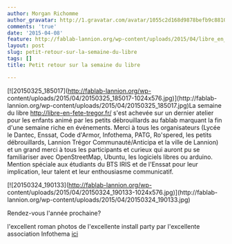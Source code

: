 ```yaml
---
author: Morgan Richomme
author_gravatar: http://1.gravatar.com/avatar/1055c2d168d9878befb9c8810eda96dc?s=96&d=mm&r=g
comments: 'true'
date: '2015-04-08'
feature: http://fablab-lannion.org/wp-content/uploads/2015/04/libre_en_fete_2015_infothema_18.jpg
layout: post
slug: petit-retour-sur-la-semaine-du-libre
tags: []
title: Petit retour sur la semaine du libre

---
```

[![20150325_185017](http://fablab-lannion.org/wp-
content/uploads/2015/04/20150325_185017-1024x576.jpg)](http://fablab-
lannion.org/wp-content/uploads/2015/04/20150325_185017.jpg)La semaine du libre
<http://libre-en-fete-tregor.fr/> s'est achevée sur un dernier atelier pour
les enfants animé par les petits débrouillards au fablab marquant la fin d'une
semaine riche en événements. Merci à tous les organisateurs (Lycée le Dantec,
Enssat, Code d'Armor, Infothema, PATG, Ro'spered, les petits débrouillards,
Lannion Trégor Communauté/Anticipa et la ville de Lannion) et un grand merci à
tous les participants et curieux qui auront pu se familiariser avec
OpenStreetMap, Ubuntu, les logiciels libres ou arduino. Mention spéciale aux
étudiants du BTS IRIS et de l'Enssat pour leur implication, leur talent et
leur enthousiasme communicatif.

[![20150324_190133](http://fablab-lannion.org/wp-
content/uploads/2015/04/20150324_190133-1024x576.jpg)](http://fablab-
lannion.org/wp-content/uploads/2015/04/20150324_190133.jpg)

Rendez-vous l'année prochaine?

l'excellent roman photos de l'excellente install party par l'excellente
association Infothema
[ici](http://www.infothema.fr/forum/index.php/topic,813.msg2485.html#msg2485)


